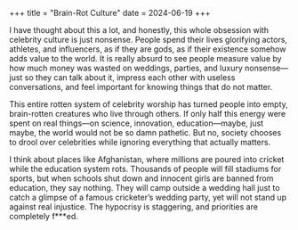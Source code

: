 +++
title = "Brain-Rot Culture"
date = 2024-06-19
+++

I have thought about this a lot, and honestly, this whole obsession with celebrity culture is just nonsense. People spend their lives glorifying actors, athletes, and influencers, as if they are gods, as if their existence somehow adds value to the world. It is really absurd to see people measure value by how much money was wasted on weddings, parties, and luxury nonsense—just so they can talk about it, impress each other with useless conversations, and feel important for knowing things that do not matter.

This entire rotten system of celebrity worship has turned people into empty, brain-rotten creatures who live through others. If only half this energy were spent on real things—on science, innovation, education—maybe, just maybe, the world would not be so damn pathetic. But no, society chooses to drool over celebrities while ignoring everything that actually matters.

I think about places like Afghanistan, where millions are poured into cricket while the education system rots. Thousands of people will fill stadiums for sports, but when schools shut down and innocent girls are banned from education, they say nothing. They will camp outside a wedding hall just to catch a glimpse of a famous cricketer’s wedding party, yet will not stand up against real injustice. The hypocrisy is staggering, and priorities are completely f\*\*\*ed.
